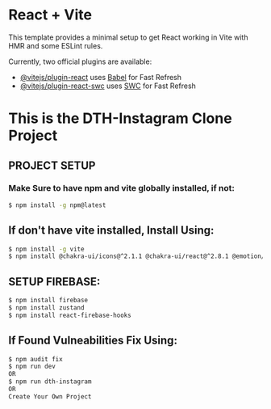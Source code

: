 # React + Vite

This template provides a minimal setup to get React working in Vite with HMR and some ESLint rules.

Currently, two official plugins are available:

- [@vitejs/plugin-react](https://github.com/vitejs/vite-plugin-react/blob/main/packages/plugin-react/README.md) uses [Babel](https://babeljs.io/) for Fast Refresh
- [@vitejs/plugin-react-swc](https://github.com/vitejs/vite-plugin-react-swc) uses [SWC](https://swc.rs/) for Fast Refresh


# This is the  DTH-Instagram Clone Project 


## PROJECT SETUP

### Make Sure to have npm and vite globally installed, if not:
```bash
$ npm install -g npm@latest
```

## If don't have vite installed, Install Using:
```bash
$ npm install -g vite 
$ npm install @chakra-ui/icons@^2.1.1 @chakra-ui/react@^2.8.1 @emotion/react@^11.11.1 @emotion/styled@^11.11.0 firebase@^10.5.2 framer-motion@^10.16.4 react@^18.2.0 react-dom@^18.2.0 react-firebase-hooks@^5.1.1 react-icons@^4.11.0 react-router-dom@^6.17.0 zustand@^4.4.5
```

## SETUP FIREBASE:
```bash
$ npm install firebase  
$ npm install zustand
$ npm install react-firebase-hooks
```

## If Found Vulneabilities Fix Using:
```bash
$ npm audit fix
$ npm run dev
OR
$ npm run dth-instagram
OR
Create Your Own Project
```